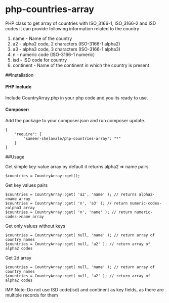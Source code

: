 php-countries-array
===================

PHP class to get array of countries with ISO_3166-1, ISO_3166-2 and ISD codes
it can provide following information related to  the country
1. name - Name of the country
2. a2 - alpha2 code, 2 characters (ISO-3166-1 alpha2)
3. a3 - alpha3 code, 3 characters (ISO-3166-1 alpha3)
4. n - numeric code (ISO-3166-1 numeric)
5. isd - ISD code for country
6. continent - Name of the continent in which the country is present

##Installation
#### PHP Include
Include CountryArray.php in your php code and you its ready to use.
#### Composer:
Add the package to your composer.json and run composer update.

```
{
    "require": {
        "sameer-shelavale/php-countries-array": "*"
    }
}
```

##Usage

Get simple key-value array by default it returns alpha2 => name pairs

```
$countries = CountryArray::get();
```

Get key values pairs

```
$countries = CountryArray::get( 'a2', 'name' ); // returns alpha2->name array
$countries = CountryArray::get( 'n', 'a3' ); // return numeric-codes->alpha3 array
$countries = CountryArray::get( 'n', 'name' ); // return numeric-codes->name array
```

Get only values without keys
```
$countries = CountryArray::get( null, 'name' ); // return array of country names
$countries = CountryArray::get( null, 'a2' ); // return array of alpha2 codes
```

Get 2d array
```
$countries = CountryArray::get( null, 'name' ); // return array of country names
$countries = CountryArray::get( null, 'a2' ); // return array of alpha2 codes
```


IMP Note:
Do not use ISD code(isd) and continent as key fields, as there are multiple records for them